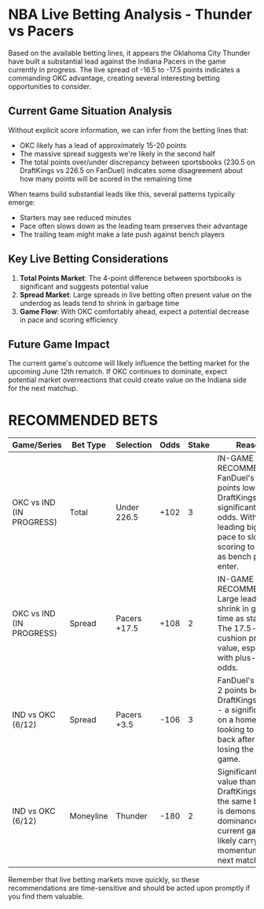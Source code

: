# NBA Live Betting Analysis - Thunder vs Pacers

Based on the available betting lines, it appears the Oklahoma City Thunder have built a substantial lead against the Indiana Pacers in the game currently in progress. The live spread of -16.5 to -17.5 points indicates a commanding OKC advantage, creating several interesting betting opportunities to consider.

## Current Game Situation Analysis

Without explicit score information, we can infer from the betting lines that:

- OKC likely has a lead of approximately 15-20 points
- The massive spread suggests we're likely in the second half
- The total points over/under discrepancy between sportsbooks (230.5 on DraftKings vs 226.5 on FanDuel) indicates some disagreement about how many points will be scored in the remaining time

When teams build substantial leads like this, several patterns typically emerge:
- Starters may see reduced minutes
- Pace often slows down as the leading team preserves their advantage
- The trailing team might make a late push against bench players

## Key Live Betting Considerations

1. **Total Points Market**: The 4-point difference between sportsbooks is significant and suggests potential value
2. **Spread Market**: Large spreads in live betting often present value on the underdog as leads tend to shrink in garbage time
3. **Game Flow**: With OKC comfortably ahead, expect a potential decrease in pace and scoring efficiency

## Future Game Impact

The current game's outcome will likely influence the betting market for the upcoming June 12th rematch. If OKC continues to dominate, expect potential market overreactions that could create value on the Indiana side for the next matchup.

# RECOMMENDED BETS

| Game/Series | Bet Type | Selection | Odds | Stake | Reasoning |
|-------------|----------|-----------|------|-------|-----------|
| OKC vs IND (IN PROGRESS) | Total | Under 226.5 | +102 | 3 | IN-GAME RECOMMENDATION: FanDuel's line is 4 points lower than DraftKings with significantly better odds. With OKC leading big, expect pace to slow and scoring to decrease as bench players enter. |
| OKC vs IND (IN PROGRESS) | Spread | Pacers +17.5 | +108 | 2 | IN-GAME RECOMMENDATION: Large leads often shrink in garbage time as starters rest. The 17.5-point cushion provides value, especially with plus-money odds. |
| IND vs OKC (6/12) | Spread | Pacers +3.5 | -106 | 3 | FanDuel's spread is 2 points better than DraftKings' +5.5 line - a significant edge on a home team looking to bounce back after likely losing the current game. |
| IND vs OKC (6/12) | Moneyline | Thunder | -180 | 2 | Significantly better value than DraftKings' -218 for the same bet. If OKC is demonstrating dominance in the current game, they'll likely carry momentum into the next matchup. |

Remember that live betting markets move quickly, so these recommendations are time-sensitive and should be acted upon promptly if you find them valuable.